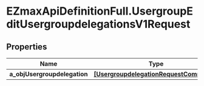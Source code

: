 # EZmaxApiDefinitionFull.UsergroupEditUsergroupdelegationsV1Request

## Properties

Name | Type | Description | Notes
------------ | ------------- | ------------- | -------------
**a_objUsergroupdelegation** | [**[UsergroupdelegationRequestCompound]**](UsergroupdelegationRequestCompound.md) |  | 


